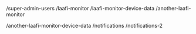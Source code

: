 /super-admin-users
/laafi-monitor
/laafi-monitor-device-data
/another-laafi-monitor


/another-laafi-monitor-device-data
/notifications
/notifications-2